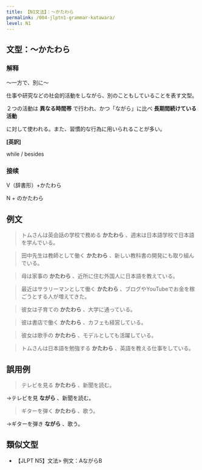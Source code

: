 ```yaml
---
title: 【N1文法】：〜かたわら
permalink: /004-jlptn1-grammar-katawara/
level: N1
---
```

## 文型：〜かたわら

### 解释

〜一方で、別に〜

仕事や研究などの社会的活動をしながら、別のこともしていることを表す文型。

２つの活動は **異なる時間帯** で行われ、かつ「ながら」に比べ **長期間続けている活動**

に対して使われる。また、習慣的な行為に用いられることが多い。

 **[英訳]**  

while / besides

### 接续

V（辞書形）+かたわら  

N + のかたわら

## 例文

> トムさんは英会話の学校で務める **かたわら** 、週末は日本語学校で日本語を学んでいる。

> 田中先生は教師として働く **かたわら** 、新しい教科書の開発にも取り組んでいる。

> 母は家事の **かたわら** 、近所に住む外国人に日本語を教えている。

> 最近はサラリーマンとして働く **かたわら** 、ブログやYouTubeでお金を稼ごうとする人が増えてきた。

> 彼女は子育ての **かたわら** 、大学に通っている。

> 彼は書店で働く **かたわら** 、カフェも経営している。

> 彼女は歌手の **かたわら** 、モデルとしても活躍している。

> トムさんは日本語を勉強する **かたわら** 、英語を教える仕事をしている。

## 誤用例

> テレビを見る **かたわら** 、新聞を読む。  

→テレビを見 **ながら** 、新聞を読む。

> ギターを弾く **かたわら** 、歌う。  

→ギターを弾き **ながら** 、歌う。

## 類似文型

* 【JLPT N5】文法> 例文：AながらB

